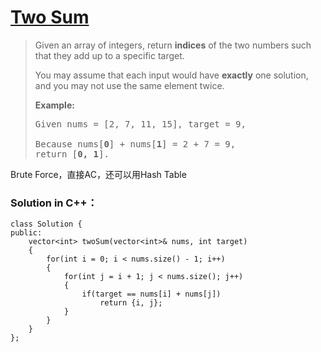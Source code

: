 # [Two Sum][1]
> Given an array of integers, return **indices** of the two numbers such that they add up to a specific target.  
> 
> You may assume that each input would have **exactly** one solution, and you may not use the same element twice.  
> 
> **Example:**  
> <pre>Given nums = [2, 7, 11, 15], target = 9,  
> 
> Because nums[<b>0</b>] + nums[<b>1</b>] = 2 + 7 = 9,  
> return [<b>0, 1</b>].</pre>

Brute Force，直接AC，还可以用Hash Table  

### Solution in C++：

	class Solution {
	public:
	    vector<int> twoSum(vector<int>& nums, int target) 
	    {
	        for(int i = 0; i < nums.size() - 1; i++)
	        {
	            for(int j = i + 1; j < nums.size(); j++)
	            {
	                if(target == nums[i] + nums[j])
	                    return {i, j};
	            }
	        }
	    }
	};

[1]:https://leetcode.com/problems/two-sum/description/